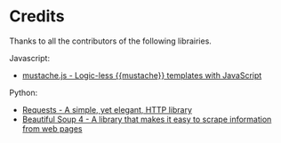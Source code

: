 # Credits

Thanks to all the contributors of the following librairies.

Javascript:
* [mustache.js - Logic-less {{mustache}} templates with JavaScript](https://github.com/janl/mustache.js)

Python:
* [Requests - A simple, yet elegant, HTTP library](https://github.com/psf/requests)
* [Beautiful Soup 4 - A library that makes it easy to scrape information from web pages](https://www.crummy.com/software/BeautifulSoup/)
